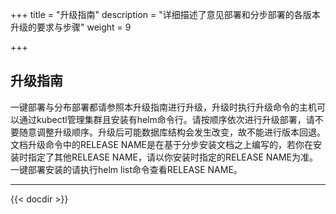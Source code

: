 +++
title = "升级指南"
description = "详细描述了意见部署和分步部署的各版本升级的要求与步骤"
weight = 9

+++

## 升级指南

一键部署与分布部署都请参照本升级指南进行升级，升级时执行升级命令的主机可以通过kubectl管理集群且安装有helm命令行。请按顺序依次进行升级部署，请不要随意调整升级顺序。升级后可能数据库结构会发生改变，故不能进行版本回退。文档升级命令中的RELEASE NAME是在基于分步安装文档之上编写的，若你在安装时指定了其他RELEASE NAME，请以你安装时指定的RELEASE NAME为准。一键部署安装的请执行helm list命令查看RELEASE NAME。

---

{{< docdir >}}